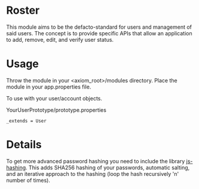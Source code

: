 Roster
=============

This module aims to be the defacto-standard for users and management of said users.
The concept is to provide specific APIs that allow an application to add, remove, edit, and verify user status.


Usage
=============

Throw the module in your <axiom_root>/modules directory.
Place the module in your app.properties file.

To use with your user/account objects.

YourUserPrototype/prototype.properties

`_extends = User`

Details
=============

To get more advanced password hashing you need to include the library [js-hashing](http://github.com/ncb000gt/js-hashing).
This adds SHA256 hashing of your passwords, automatic salting, and an iterative approach to the hashing (loop the hash recursively 'n' number of times).